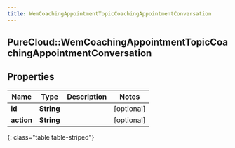 ```yaml
---
title: WemCoachingAppointmentTopicCoachingAppointmentConversation
---
```

## PureCloud::WemCoachingAppointmentTopicCoachingAppointmentConversation

## Properties

|Name | Type | Description | Notes|
|------------ | ------------- | ------------- | -------------|
| **id** | **String** |  | [optional] |
| **action** | **String** |  | [optional] |
{: class="table table-striped"}


